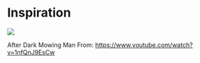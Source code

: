 # Inspiration

![](https://db-feed.s3.us-east-1.amazonaws.com/next-s3-uploads/c1732edd-396f-4beb-9339-07b94d37b64a/Screen%2520Recording%25202024-06-12%2520at%252010.37.13%25E2%2580%25AFAM.gif)

After Dark Mowing Man
From: https://www.youtube.com/watch?v=1nfQnJ9EsCw